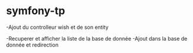 # symfony-tp

-Ajout du controlleur wish et de son entity

-Recuperer et afficher la liste de la base de donnée
-Ajout dans la base de donnée et redirection